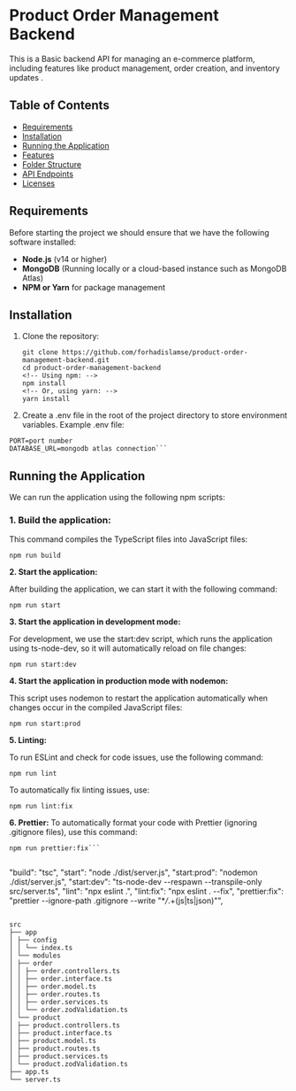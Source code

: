 # Product Order Management Backend

This is a Basic backend API for managing an e-commerce platform, including features like product management, order creation, and inventory updates .

## Table of Contents

- [Requirements](#requirements)
- [Installation](#installation)
- [Running the Application](#running-the-application)
- [Features](#features)
- [Folder Structure](#folder-structure)
- [API Endpoints](#api-endpoints)
- [Licenses](#licenses)

## Requirements

Before starting the project we should ensure that we have the following software installed:

- **Node.js** (v14 or higher)
- **MongoDB** (Running locally or a cloud-based instance such as MongoDB Atlas)
- **NPM or Yarn** for package management

## Installation

1. Clone the repository:

   ```
   git clone https://github.com/forhadislamse/product-order-management-backend.git
   cd product-order-management-backend
   <!-- Using npm: -->
   npm install
   <!-- Or, using yarn: -->
   yarn install
   ```

2. Create a .env file in the root of the project directory to store environment variables. Example .env file:

````
PORT=port number
DATABASE_URL=mongodb atlas connection```
````

## Running the Application

We can run the application using the following npm scripts:

### **1. Build the application:**

This command compiles the TypeScript files into JavaScript files:

```
npm run build
```

**2. Start the application:**

After building the application, we can start it with the following command:

```
npm run start
```

**3. Start the application in development mode:**

For development, we use the start:dev script, which runs the application using ts-node-dev, so it will automatically reload on file changes:

`npm run start:dev`

**4. Start the application in production mode with nodemon:**

This script uses nodemon to restart the application automatically when changes occur in the compiled JavaScript files:

```
npm run start:prod
```

**5. Linting:**

To run ESLint and check for code issues, use the following command:

`npm run lint`

To automatically fix linting issues, use:

`npm run lint:fix`

**6. Prettier:**
To automatically format your code with Prettier (ignoring .gitignore files), use this command:

````
npm run prettier:fix```


````

"build": "tsc",
"start": "node ./dist/server.js",
"start:prod": "nodemon ./dist/server.js",
"start:dev": "ts-node-dev --respawn --transpile-only src/server.ts",
"lint": "npx eslint .",
"lint:fix": "npx eslint . --fix",
"prettier:fix": "prettier --ignore-path .gitignore --write \"\*_/_.+(js|ts|json)\"",

```

```
```
src
├── app
│ ├── config
│ │ └── index.ts
│ └── modules
│ ├── order
│ │ ├── order.controllers.ts
│ │ ├── order.interface.ts
│ │ ├── order.model.ts
│ │ ├── order.routes.ts
│ │ ├── order.services.ts
│ │ └── order.zodValidation.ts
│ └── product
│ ├── product.controllers.ts
│ ├── product.interface.ts
│ ├── product.model.ts
│ ├── product.routes.ts
│ ├── product.services.ts
│ └── product.zodValidation.ts
├── app.ts
└── server.ts
```

